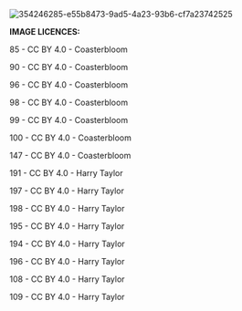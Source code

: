 
![354246285-e55b8473-9ad5-4a23-93b6-cf7a23742525](https://github.com/user-attachments/assets/2f2b7d61-e5f9-4e90-86f3-65b52dfcc983)

**IMAGE LICENCES:**

85 - CC BY 4.0 - Coasterbloom

90 - CC BY 4.0 - Coasterbloom

96 - CC BY 4.0 - Coasterbloom

98 - CC BY 4.0 - Coasterbloom

99 - CC BY 4.0 - Coasterbloom

100 - CC BY 4.0 - Coasterbloom

147 - CC BY 4.0 - Coasterbloom

191  - CC BY 4.0 - Harry Taylor

197 - CC BY 4.0 - Harry Taylor

198 - CC BY 4.0 - Harry Taylor

195 - CC BY 4.0 - Harry Taylor

194 - CC BY 4.0 - Harry Taylor

196 - CC BY 4.0 - Harry Taylor

108 - CC BY 4.0 - Harry Taylor

109 - CC BY 4.0 - Harry Taylor 
